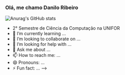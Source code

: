 ### Olá, me chamo Danilo Ribeiro

![Anurag's GitHub stats](https://github-readme-stats.vercel.app/api?username=Danil0Ribeir0&theme=dark&show_icons=true)


- 2° Semestre de Ciência da Computação na UNIFOR
- 🌱 I’m currently learning ...
- 👯 I’m looking to collaborate on ...
- 🤔 I’m looking for help with ...
- 💬 Ask me about ...
- 📫 How to reach me: ...
- 😄 Pronouns: ...
- ⚡ Fun fact: ...
-->
